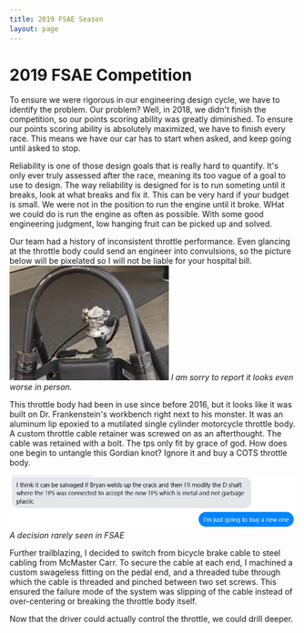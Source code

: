 ```yaml
---
title: 2019 FSAE Season
layout: page
---
```


# 2019 FSAE Competition

To ensure we were rigorous in our engineering design cycle, we have to identify the problem. Our problem? Well, in 2018, we didn't finish the competition, so our points scoring ability was greatly diminished. To ensure our points scoring ability is absolutely maximized, we have to finish every race. This means we have our car has to start when asked, and keep going until asked to stop.

Reliability is one of those design goals that is really hard to quantify. It's only ever truly assessed after the race, meaning its too vague of a goal to use to design. The way reliability is designed for is to run someting until it breaks, look at what breaks and fix it. This can be very hard if your budget is small. We were not in the position to run the engine until it broke. WHat we could do is run the engine as often as possible. With some good engineering judgment, low hanging fruit can be picked up and solved.

Our team had a history of inconsistent throttle performance. Even glancing at the throttle body could send an engineer into convulsions, so the picture below will be pixelated so I will not be liable for your hospital bill.
![A pixelated image of the 2018 throttle body.](/docs/assets/2018_throttle_body.jpg)
*I am sorry to report it looks even worse in person.* 

This throttle body had been in use since before 2016, but it looks like it was built on Dr. Frankenstein's workbench right next to his monster. It was an aluminum lip epoxied to a mutilated single cylinder motorcycle throttle body. A custom throttle cable retainer was screwed on as an afterthought. The cable was retained with a bolt. The tps only fit by grace of god. How does one begin to untangle this Gordian knot? Ignore it and buy a COTS throttle body.

![A pixelated image of the 2018 throttle body.](/docs/assets/buy_a_new_one.jpg)
*A decision rarely seen in FSAE*

Further trailblazing, I decided to switch from bicycle brake cable to steel cabling from McMaster Carr. To secure the cable at each end, I machined a custom swageless fitting on the pedal end, and a threaded tube through which the cable is threaded and pinched between two set screws. This ensured the failure mode of the system was slipping of the cable instead of over-centering or breaking the throttle body itself.

Now that the driver could actually control the throttle, we could drill deeper.

<!--
We broke the system into smaller systems: Intake, Engine, Exhaust, Drivetrain, and Shifter.

Accomplishments: testing, documentation, building knowledge base.

more words here
-->